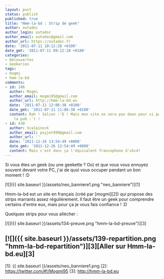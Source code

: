 ```yaml
---
layout: post
status: publish
published: true
title: "Hmm-la-bd : Strip de geek"
author: outadoc
author_login: outadoc
author_email: outadoc@gmail.com
author_url: https://outadoc.fr
date: '2011-07-11 10:12:28 +0100'
date_gmt: '2011-07-11 09:12:28 +0100'
categories:
- Découvertes
- Geekeries
tags:
- mogmi
- hmm-la-bd
comments:
- id: 186
  author: Mogmi
  author_email: mogmi95@gmail.com
  author_url: http://hmm-la-bd.eu
  date: '2011-07-11 12:06:38 +0100'
  date_gmt: '2011-07-11 11:06:38 +0100'
  content: Rah ! Salcon :'D ! Mais mon site ne sera pas down pour si peu ! Merci pour
    la pub :') !
- id: 430
  author: Scalpinock
  author_email: psyjet999@gmail.com
  author_url: ''
  date: '2011-12-26 13:54:49 +0000'
  date_gmt: '2011-12-26 12:54:49 +0000'
  content: Mais c'est donc ça l'équivalent francophone d'xkcd!
---
```

Si vous êtes un geek (ou une geekette ? Oo) et que vous vous ennuyez souvent devant votre PC, j'ai de quoi vous occuper pendant un bon moment ! :D

[![]({{ site.baseurl }}/assets/neo_banniere1.png "neo_banniere")][1]

Hmm-la-bd est un site en français (créé par [mogmi][2]) qui propose des strips marrants assez régulièrement. Il faut être un geek pour comprendre certains d'entre eux, mais pour ça je vous fais confiance ! :D

Quelques strips pour vous allécher :

[![]({{ site.baseurl }}/assets/134-preuve.png "hmm-la-bd-preuve")][3]

## [![]({{ site.baseurl }}/assets/139-repartition.png "hmm-la-bd-repartition")][3][Aller sur Hmm-la-bd.eu][3]

[1]: {{ site.baseurl }}/assets/neo_banniere1.png
[2]: https://twitter.com/#!/Mogmi95
[3]: http://hmm-la-bd.eu
